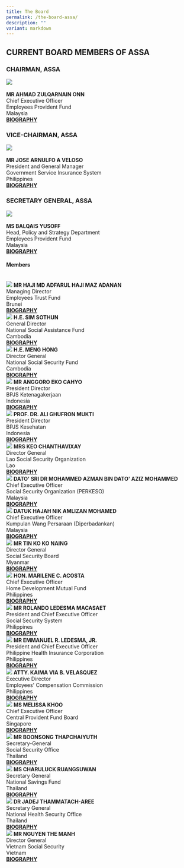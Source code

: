 ```yaml
---
title: The Board
permalink: /the-board-assa/
description: ""
variant: markdown
---
```

## CURRENT BOARD MEMBERS OF ASSA

<style>
	.col .is-4 img, .col .is-6 img {
	 width:auto; height:200px; object-fit:cover;
	}
</style>

### CHAIRMAN, ASSA
<div class="row">
	<div class="col is-4">
		<img src="/images/Board/Ahmad_Zulqarnain_Onn.jpg"><br>
	</div>
	<div class="col is-8 has-text-centered">
		<br><strong>MR AHMAD ZULQARNAIN ONN</strong><br>
						Chief Executive Officer <br>
						Employees Provident Fund <br>
						Malaysia <br>
		<a href="/files/Biography/Ahmad_Zulqarnain_Onn.pdf" target="_blank">
			<strong>BIOGRAPHY</strong>
		</a>
	</div>
</div>

### VICE-CHAIRMAN, ASSA
<div class="row">
	<div class="col is-4">
		<img src="/images/Board/jose arnulfo a veloso.jpg">
	</div>
		<div class="col is-8 has-text-centered">
			<br><strong>MR JOSE ARNULFO A VELOSO</strong> <br>
				President and General Manager <br>
				Government Service Insurance System <br>
				Philippines<br>
				<a href="/files/Biography/Jose Arnulfo A Veloso.pdf" target="_blank">
			<strong>BIOGRAPHY</strong>
		</a>
	</div>
</div>

### SECRETARY GENERAL, ASSA
<div class="row">
	<div class="col is-4">
		<img src="/images/Board/Balqais_Yusoff.jpg">
	</div>
		<div class="col is-8 has-text-centered">
			<br><strong>MS BALQAIS YUSOFF</strong> <br>
				Head, Policy and Strategy Department <br>
				Employees Provident Fund <br>
				Malaysia <br>
				<a href="/files/Biography/Balqais_Yusoff.pdf" target="_blank">
			<strong>BIOGRAPHY</strong>
		</a>
	</div>
</div>

#### Members
<br>
<div class="row has-text-centered">
	<div class="col is-6">
		<div class="row">
			<div class="col">
				<img src="/images/Board/haji md adfarul.jpg">
				<strong>MR HAJI MD ADFARUL HAJI MAZ ADANAN</strong> <br>
				Managing Director <br>
				Employees Trust Fund<br>
				Brunei<br>
				<a href="/files/Biography/haji md adfarul.pdf" target="_blank">
					<strong>BIOGRAPHY</strong>
				</a>
			</div>
		</div>
	</div>
<div class="col is-6">
		<div class="row">
			<div class="col">
				<img src="/images/Board/sim sothun.jpg">
				<strong>H.E. SIM SOTHUN</strong> <br>
				General Director<br>
				National Social Assistance Fund<br>
				Cambodia<br>
				<a href="/files/Biography/sim sothun.pdf" target="_blank">
					<strong>BIOGRAPHY</strong>
				</a>
			</div>
		</div>
	</div>
</div>

<div class="row has-text-centered">
	<div class="col is-6">
		<div class="row">
			<div class="col">
				<img src="/images/Board/placeholder_photo.png">
				<strong>H.E. MENG HONG</strong> <br>
				Director General <br>
				National Social Security Fund <br>
				Cambodia<br>
				<a href="/files/Biography/to_be_updated.pdf" target="_blank">
					<strong>BIOGRAPHY</strong>
				</a>
			</div>
		</div>
	</div>
<div class="col is-6">
		<div class="row">
			<div class="col">
				<img src="/images/Board/ANGGORO%20EKO%20CAHYO.jpg">
				<strong>MR ANGGORO EKO CAHYO</strong> <br>
				President Director <br>
				BPJS Ketenagakerjaan<br>
				Indonesia <br>
				<a href="/files/Biography/Anggoro Eko Cahyo.pdf" target="_blank">
								<strong>BIOGRAPHY</strong>
				</a>
			</div>
		</div>
	</div>
</div>

<div class="row has-text-centered">
	<div class="col is-6">
		<div class="row">
			<div class="col">
			 	<img src="/images/Board/placeholder_photo.png">
				<strong>PROF. DR. ALI GHUFRON MUKTI</strong> <br>
				President Director <br>
				BPJS Kesehatan <br>
				Indonesia<br>
				<a href="/files/Biography/to_be_updated.pdf" target="_blank">
					<strong>BIOGRAPHY</strong>
				</a>
			</div>
		</div>
</div>
<div class="col is-6">
		<div class="row">
			<div class="col">
	<img src="/images/Board/KEO CHANTHAVIXAY.jpg">
				<strong>MRS KEO CHANTHAVIXAY</strong> <br>
				Director General <br>
				Lao Social Security Organization<br>
				Lao <br>
				<a href="/files/Biography/Keo Chanthavixay.pdf" target="_blank">
					<strong>BIOGRAPHY</strong>
				</a>
			</div>
		</div>
	</div>
</div>

<div class="row has-text-centered">
	<div class="col is-6">
		<div class="row">
			<div class="col">
				<img src="/images/Board/azman aziz.png">
				<strong>DATO' SRI DR MOHAMMED AZMAN BIN DATO' AZIZ MOHAMMED			</strong> <br>
				Chief Executive Officer<br>
					Social Security Organization (PERKESO) <br>
				Malaysia
				<br>
				<a href="/files/Biography/azman aziz.pdf" target="_blank">
					<strong>BIOGRAPHY</strong>
				</a>
			</div>
		</div>
	</div>
<div class="col is-6">
		<div class="row">
			<div class="col">
				<img src="/images/Board/NIK AMLIZAN MOHAMED.jpg">
				<strong>DATUK HAJAH NIK AMLIZAN MOHAMED</strong> <br>
				Chief Executive Officer <br>
				Kumpulan Wang Persaraan (Diperbadankan) <br>
				Malaysia <br>
				<a href="/files/Biography/NIK AMLIZAN MOHAMED.pdf" target="_blank">
					<strong>BIOGRAPHY</strong>
				</a>
			</div>
		</div>
	</div>
</div>

<div class="row has-text-centered">
	<div class="col is-6">
		<div class="row">
			<div class="col">
					<img src="/images/Board/placeholder_photo.png">
				<strong>MR TIN KO KO NAING</strong> <br>
			Director General <br>
				Social Security Board <br>
				Myanmar <br>
				<a href="/files/Biography/to_be_updated.pdf" target="_blank">
					<strong>BIOGRAPHY</strong>
				</a>
			</div>
		</div>
	</div>
<div class="col is-6">
		<div class="row">
			<div class="col">
				<img src="/images/Board/placeholder_photo.png">
				<strong>HON. MARILENE C. ACOSTA
				</strong> <br>
				Chief Executive Officer<br>
				Home Development Mutual Fund<br>
				Philippines
				<br>
				<a href="/files/Biography/to_be_updated.pdf" target="_blank">
					<strong>BIOGRAPHY</strong>
				</a>
			</div>
		</div>
	</div>
</div>

<div class="row has-text-centered">
	<div class="col is-6">
		<div class="row">
			<div class="col">
				<img src="/images/Board/placeholder_photo.png">
				<strong>MR ROLANDO LEDESMA MACASAET</strong> <br>
					President and Chief Executive Officer<br>
				Social Security System <br>
				Philippines <br>
				<a href="/files/Biography/to_be_updated.pdf" target="_blank">
					<strong>BIOGRAPHY</strong>
				</a>
			</div>
		</div>
	</div>
<div class="col is-6">
		<div class="row">
			<div class="col">
				<img src="/images/Board/placeholder_photo.png">
				<strong>MR EMMANUEL R. LEDESMA, JR.</strong> <br>
				President and Chief Executive Officer <br>
				Philippine Health Insurance Corporation <br>
				Philippines<br>
				<a href="/files/Biography/to_be_updated.pdf" target="_blank">
					<strong>BIOGRAPHY</strong>
				</a>
			</div>
		</div>
	</div>
</div>

<div class="row has-text-centered">
	<div class="col is-6">
		<div class="row">
			<div class="col">
				<img src="/images/Board/placeholder_photo.png">
				<strong>ATTY. KAIMA VIA B. VELASQUEZ</strong> <br>
				Executive Director <br>
				Employees' Compensation Commission <br>
				Philippines<br>
				<a href="/files/Biography/to_be_updated.pdf" target="_blank">
					<strong>BIOGRAPHY</strong>
				</a>
			</div>
		</div>
	</div>
<div class="col is-6">
		<div class="row">
			<div class="col">
				<img src="/images/Board/melissa khoo.png">
				<strong>MS MELISSA KHOO</strong> <br>
				Chief Executive Officer <br>
				Central Provident Fund Board <br>
				Singapore <br>
				<a href="/files/Biography/melissa khoo.pdf" target="_blank">
					<strong>BIOGRAPHY</strong>
				</a>
			</div>
		</div>
	</div>
</div>

<div class="row has-text-centered">
	<div class="col is-6">
		<div class="row">
			<div class="col">
				<img src="/images/Board/BOONSONG THAPCHAIYUTH.jpg">
				<strong>MR BOONSONG THAPCHAIYUTH</strong> <br>
				Secretary-General<br>
				Social Security Office<br>
				Thailand<br>
				<a href="/files/Biography/BOONSONG THAPCHAIYUTH.pdf" target="_blank">
					<strong>BIOGRAPHY</strong>
				</a>
			</div>
		</div>
	</div>
<div class="col is-6">
		<div class="row">
			<div class="col">
				<img src="/images/Board/CHARULUCK RUANGSUWAN.jpg">
				<strong>MS CHARULUCK RUANGSUWAN</strong> <br>
				Secretary General <br>
				National Savings Fund <br>
				Thailand <br>
				<a href="/files/Biography/CHARULUCK RUANGSUWAN.pdf" target="_blank">
					<strong>BIOGRAPHY</strong>
				</a>
			</div>
		</div>
	</div>
</div>

<div class="row has-text-centered">
	<div class="col is-6">
		<div class="row">
			<div class="col">
				<img src="/images/Board/JADEJ THAMMATACH-AREE.jpg">
				<strong>DR JADEJ THAMMATACH-AREE
				</strong> <br>			
				Secretary General<br>
				National Health Security Office<br>
				Thailand<br>
				<a href="/files/Biography/JADEJ THAMMATACH-AREE.pdf" target="_blank">
					<strong>BIOGRAPHY</strong>
				</a>
			</div>
		</div>
	</div>
<div class="col is-6">
		<div class="row">
			<div class="col">
					<img src="/images/Board/NGUYEN THE MANH.jpg">
				<strong>MR NGUYEN THE MANH
				</strong> <br>
				Director General<br>
				Vietnam Social Security<br>
				Vietnam
				<br>
				<a href="/files/Biography/NGUYEN THE MANH.pdf" target="_blank">
					<strong>BIOGRAPHY</strong>
				</a>
			</div>
		</div>
	</div>
</div>